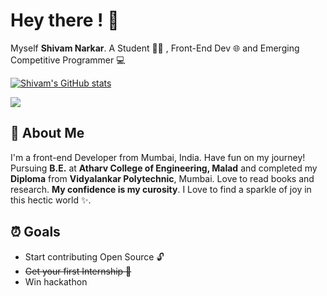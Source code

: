 
# Hey there ! 👋

Myself **Shivam Narkar**. A Student 🧑‍🎓 , Front-End Dev 🌐 and Emerging Competitive Programmer 💻





[![Shivam's GitHub stats](https://github-readme-stats.vercel.app/api?username=shivamnarkar47&show_icons=true&theme=dark)](https://coderdot.blogspot.com)

<img src="https://media.giphy.com/media/v1.Y2lkPTc5MGI3NjExdTE2c3B2amVicDkwemZzbmdpNWFtNWtxNzZraGZ6bmZpbGZsZ3dqYyZlcD12MV9naWZzX3NlYXJjaCZjdD1n/ruZVTCF9l16xn9xfs3/giphy.gif"/>


## 🚀 About Me
I'm a front-end Developer from Mumbai, India. Have fun on my journey! Pursuing **B.E.** at **Atharv College of Engineering, Malad** and completed my **Diploma** from **Vidyalankar Polytechnic**, Mumbai. Love to read books and research. **My confidence is my curosity**. I Love to find a sparkle of joy in this hectic world ✨.





##  ⏰ Goals
- Start contributing Open Source 🔓
- ~~Get your first Internship 👔~~
- Win hackathon

